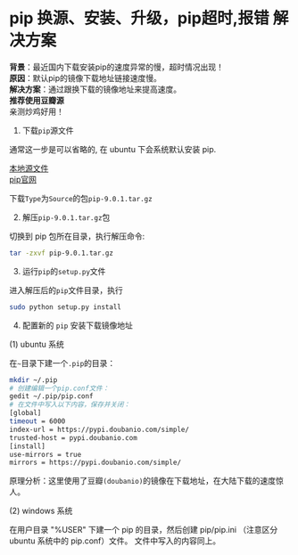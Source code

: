 # pip 换源、安装、升级，pip超时,报错 解决方案

**背景**：最近国内下载安装pip的速度异常的慢，超时情况出现！      
**原因**：默认pip的镜像下载地址链接速度慢。    
**解决方案**：通过跟换下载的镜像地址来提高速度。    
**推荐使用豆瓣源**    
亲测炒鸡好用！    

1. 下载`pip`源文件   

通常这一步是可以省略的, 在 ubuntu 下会系统默认安装 pip.    

[本地源文件](../pkgs/pip-9.0.1.tar.gz)     
[pip官网](https://pypi.python.org/pypi/pip)      

下载`Type`为`Source`的包`pip-9.0.1.tar.gz`     

2. 解压`pip-9.0.1.tar.gz`包      

切换到 pip 包所在目录，执行解压命令:      

~~~bash     
tar -zxvf pip-9.0.1.tar.gz     
~~~     

3. 运行`pip`的`setup.py`文件      

进入解压后的`pip`文件目录，执行     

~~~bash     
sudo python setup.py install     
~~~     

4. 配置新的 `pip` 安装下载镜像地址  

(1) ubuntu 系统  

在`~`目录下建一个`.pip`的目录：   

```bash  
mkdir ~/.pip  
# 创建编辑一个pip.conf文件：  
gedit ~/.pip/pip.conf  
# 在文件中写入以下内容，保存并关闭：  
[global]  
timeout = 6000  
index-url = https://pypi.doubanio.com/simple/   
trusted-host = pypi.doubanio.com  
[install]  
use-mirrors = true  
mirrors = https://pypi.doubanio.com/simple/  
```

原理分析：这里使用了豆瓣`(doubanio)`的镜像在下载地址，在大陆下载的速度惊人。   

(2) windows 系统  

在用户目录 "%USER" 下建一个 pip 的目录，然后创建 pip/pip.ini （注意区分 ubuntu 系统中的 pip.conf）文件。 文件中写入的内容同上。   